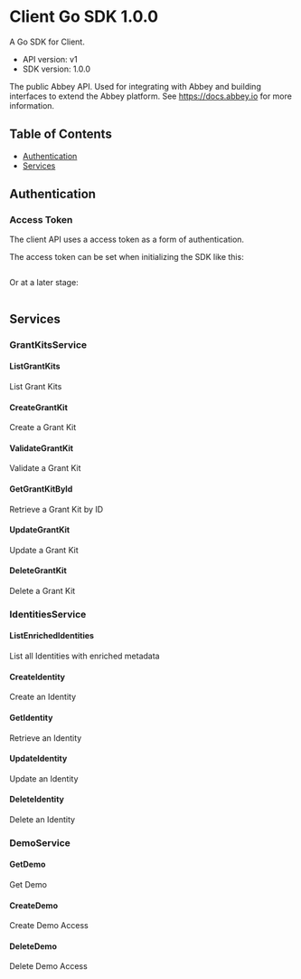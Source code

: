 # Client Go SDK 1.0.0

A Go SDK for Client.

- API version: v1
- SDK version: 1.0.0

The public Abbey API. Used for integrating with Abbey and building interfaces to extend the Abbey platform. See https://docs.abbey.io for more information.

## Table of Contents

- [Authentication](#authentication)
- [Services](#services)

## Authentication

### Access Token

The client API uses a access token as a form of authentication.

The access token can be set when initializing the SDK like this:

```go

```

Or at a later stage:

```go

```

## Services

### GrantKitsService

#### ListGrantKits

List Grant Kits

#### CreateGrantKit

Create a Grant Kit

#### ValidateGrantKit

Validate a Grant Kit

#### GetGrantKitById

Retrieve a Grant Kit by ID

#### UpdateGrantKit

Update a Grant Kit

#### DeleteGrantKit

Delete a Grant Kit

### IdentitiesService

#### ListEnrichedIdentities

List all Identities with enriched metadata

#### CreateIdentity

Create an Identity

#### GetIdentity

Retrieve an Identity

#### UpdateIdentity

Update an Identity

#### DeleteIdentity

Delete an Identity

### DemoService

#### GetDemo

Get Demo

#### CreateDemo

Create Demo Access

#### DeleteDemo

Delete Demo Access

